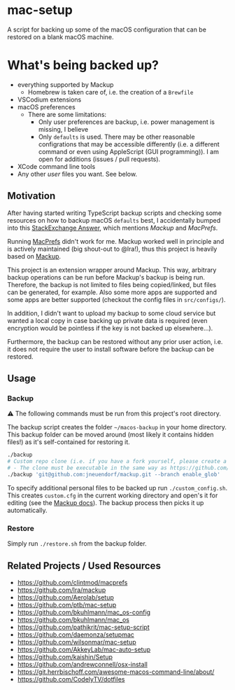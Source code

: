 # mac-setup

A script for backing up some of the macOS configuration that can be restored on a blank macOS machine.



# What's being backed up?

- everything supported by Mackup
  - Homebrew is taken care of, i.e. the creation of a `Brewfile`
- VSCodium extensions
- macOS preferences
  - There are some limitations:
    - Only user preferences are backup, i.e. power management is missing, I believe
    - Only `defaults` is used. There may be other reasonable configrations that may be accessible differently (i.e. a different command or even using AppleScript (GUI programming)). I am open for additions (issues / pull requests).
- XCode command line tools
- Any other *user* files you want. See below.


## Motivation


After having started writing TypeScript backup scripts and checking some resources on how to backup macOS `defaults` best,
I accidentally bumped into this [StackExchange Answer](https://apple.stackexchange.com/a/361946), which mentions *Mackup* and *MacPrefs*.


Running [MacPrefs](https://github.com/clintmod/macprefs) didn't work for me.
Mackup worked well in principle and is actively maintained (big shout-out to @lra!), thus this project is heavily based on [Mackup](https://github.com/lra/mackup).

This project is an extension wrapper around Mackup.
This way, arbitrary backup operations can be run before Mackup's backup is being run.
Therefore, the backup is not limited to files being copied/linked, but files can be generated, for example.
Also some more apps are supported and some apps are better supported (checkout the config files in `src/configs/`).

In addition, I didn't want to upload my backup to some cloud service
but wanted a local copy in case backing up private data is required
(even encryption would be pointless if the key is not backed up elsewhere...).

Furthermore, the backup can be restored without any prior user action, i.e. it does not require the user to install software before the backup can be restored.



## Usage



### Backup



:warning: The following commands must be run from this project's root directory.

The backup script creates the folder `~/macos-backup` in your home directory.
This backup folder can be moved around (most likely it contains hidden files!) as it's self-contained for restoring it.

```bash
./backup
# Custom repo clone (i.e. if you have a fork yourself, please create a Pull Request ;) )
# - The clone must be executable in the same way as https://github.com/lra/mackup.git
./backup 'git@github.com:jneuendorf/mackup.git --branch enable_glob'
```

To specify additional personal files to be backed up run `./custom_config.sh`.
This creates `custom.cfg` in the current working directory and open's it for editing
(see the [Mackup docs](https://github.com/lra/mackup/tree/9f7b8473c509831ccc489e2b7842f8682136ed76/doc#add-support-for-an-application-or-almost-any-file-or-directory)).
The backup process then picks it up automatically.



### Restore

Simply run `./restore.sh` from the backup folder.


## Related Projects / Used Resources

- https://github.com/clintmod/macprefs
- https://github.com/lra/mackup
- https://github.com/Aerolab/setup
- https://github.com/ptb/mac-setup
- https://github.com/bkuhlmann/mac_os-config
- https://github.com/bkuhlmann/mac_os
- https://github.com/pathikrit/mac-setup-script
- https://github.com/daemonza/setupmac
- https://github.com/wilsonmar/mac-setup
- https://github.com/AkkeyLab/mac-auto-setup
- https://github.com/kaishin/Setup
- https://github.com/andrewconnell/osx-install
- https://git.herrbischoff.com/awesome-macos-command-line/about/
- https://github.com/CodelyTV/dotfiles
